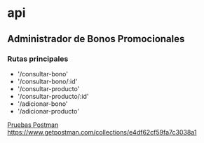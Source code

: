 # api
## Administrador de Bonos Promocionales

### Rutas principales
- '/consultar-bono'
- '/consultar-bono/:id'
- '/consultar-producto'
- '/consultar-producto/:id'
- '/adicionar-bono'
- '/adicionar-producto'

[Pruebas Postman](https://www.getpostman.com/collections/e4df62cf59fa7c3038a1)
https://www.getpostman.com/collections/e4df62cf59fa7c3038a1

